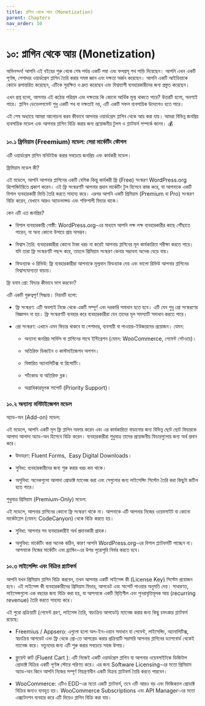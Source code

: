 ```yaml
---
title: প্লাগিন থেকে আয় (Monetization)
parent: Chapters
nav_order: 10
---
```


# ১০: প্লাগিন থেকে আয় (Monetization)


অভিনন্দন! আপনি এই বইয়ের শুরু থেকে শেষ পর্যন্ত একটি লম্বা এবং ফলপ্রসূ পথ পাড়ি দিয়েছেন। আপনি এখন একটি পূর্ণাঙ্গ, পেশাদার ওয়ার্ডপ্রেস প্লাগিন তৈরি করার সমস্ত জ্ঞান এবং দক্ষতা অর্জন করেছেন। আপনি একটি আইডিয়াকে কোডে রূপান্তরিত করেছেন, এটিকে সুরক্ষিত ও দ্রুত করেছেন এবং বিশ্বব্যাপী ব্যবহারকারীদের জন্য প্রস্তুত করেছেন।

এখন প্রশ্ন হলো, আপনার এই কঠোর পরিশ্রম এবং দক্ষতার কি কোনো আর্থিক মূল্য থাকতে পারে? উত্তরটি হলো, অবশ্যই পারে। প্লাগিন ডেভেলপমেন্ট শুধু একটি শখ বা দক্ষতাই নয়, এটি একটি সফল ব্যবসায়িক উদ্যোগও হতে পারে।

এই শেষ অধ্যায়ে আমরা আলোচনা করব কীভাবে আপনার ওয়ার্ডপ্রেস প্লাগিন থেকে আয় করা যায়। আমরা বিভিন্ন জনপ্রিয় ব্যবসায়িক মডেল এবং আপনার প্লাগিন বিক্রি করার জন্য প্রয়োজনীয় টুলস ও প্ল্যাটফর্ম সম্পর্কে জানব। 💰

### **১০.১ ফ্রিমিয়াম (Freemium) মডেল: সেরা মার্কেটিং কৌশল**

এটি ওয়ার্ডপ্রেস প্লাগিন মনিটাইজ করার সবচেয়ে জনপ্রিয় এবং কার্যকরী মডেল।

ফ্রিমিয়াম মডেল কী?

এই মডেলে, আপনি আপনার প্লাগিনের একটি বেসিক কিন্তু কার্যকরী ফ্রি (Free) সংস্করণ WordPress.org রিপোজিটরিতে প্রকাশ করেন। এই ফ্রি সংস্করণটি আপনার প্রধান মার্কেটিং টুল হিসেবে কাজ করে, যা আপনাকে একটি বিশাল ব্যবহারকারী ভিত্তি তৈরি করতে সাহায্য করে। এরপর আপনি একটি প্রিমিয়াম (Premium বা Pro) সংস্করণ বিক্রি করেন, যেখানে আরও অ্যাডভান্সড এবং শক্তিশালী ফিচার থাকে।

কেন এটি এত জনপ্রিয়?

*   বিশাল ব্যবহারকারী গোষ্ঠী: WordPress.org-এর মাধ্যমে আপনি লক্ষ লক্ষ ব্যবহারকারীর কাছে পৌঁছাতে পারেন, যা অন্য কোনো উপায়ে প্রায় অসম্ভব।

*   বিশ্বাস তৈরি: ব্যবহারকারীরা কোনো টাকা খরচ না করেই আপনার প্লাগিনের মূল কার্যকারিতা পরীক্ষা করতে পারে। যদি তারা ফ্রি সংস্করণটি পছন্দ করে, তাহলে প্রিমিয়াম সংস্করণ কেনার সম্ভাবনা অনেক বেড়ে যায়।

*   ফিডব্যাক ও রিভিউ: ফ্রি ব্যবহারকারীরা আপনাকে মূল্যবান ফিডব্যাক দেয় এবং ভালো রিভিউ আপনার প্লাগিনের বিশ্বাসযোগ্যতা বাড়ায়।


ফ্রি বনাম প্রো: ফিচার কীভাবে ভাগ করবেন?

এটি একটি গুরুত্বপূর্ণ সিদ্ধান্ত। নিয়মটি হলো:

*   ফ্রি সংস্করণ: এটি অবশ্যই নিজে থেকে একটি সম্পূর্ণ এবং দরকারি সমাধান হতে হবে। এটি যেন শুধু প্রো সংস্করণের বিজ্ঞাপন না হয়। ফ্রি সংস্করণটি ব্যবহার করে ব্যবহারকারীরা যেন তাদের মূল সমস্যাটি সমাধান করতে পারে।

*   প্রো সংস্করণ: এখানে এমন ফিচার থাকবে যা পেশাদার, ব্যবসায়ী বা পাওয়ার-ইউজারদের প্রয়োজন। যেমন:

    *   অন্যান্য জনপ্রিয় সার্ভিস বা প্লাগিনের সাথে ইন্টিগ্রেশন (যেমন: WooCommerce, পেমেন্ট গেটওয়ে)।

    *   অতিরিক্ত ডিজাইন ও কাস্টমাইজেশন অপশন।

    *   বিস্তারিত অ্যানালিটিক্স বা রিপোর্টিং।

    *   শর্টকোড বা অতিরিক্ত ব্লক।

    *   অগ্রাধিকারমূলক সাপোর্ট (Priority Support)।


### **১০.২ অন্যান্য মনিটাইজেশন মডেল**

অ্যাড-অন (Add-on) মডেল:

এই মডেলে, আপনি একটি মূল ফ্রি প্লাগিন অফার করেন এবং এর কার্যকারিতা বাড়ানোর জন্য বিভিন্ন ছোট ছোট ফিচারকে আলাদা আলাদা অ্যাড-অন হিসেবে বিক্রি করেন। ব্যবহারকারীরা শুধুমাত্র তাদের প্রয়োজনীয় ফিচারগুলোর জন্য অর্থ প্রদান করে।

*   উদাহরণ: Fluent Forms,  Easy Digital Downloads।

*   সুবিধা: ব্যবহারকারীদের জন্য শুরু করার খরচ কম থাকে।

*   অসুবিধা: অনেকগুলো আলাদা প্রোডাক্ট ম্যানেজ করা এবং সেগুলোর জন্য লাইসেন্সিং সিস্টেম তৈরি করা কিছুটা জটিল হতে পারে।


শুধুমাত্র প্রিমিয়াম (Premium-Only) মডেল:

এই মডেলে, আপনার প্লাগিনের কোনো ফ্রি সংস্করণ থাকে না। আপনাকে এটি আপনার নিজের ওয়েবসাইট বা কোনো মার্কেটপ্লেস (যেমন: CodeCanyon) থেকে বিক্রি করতে হয়।

*   সুবিধা: আপনার সব ব্যবহারকারীই অর্থ প্রদানকারী গ্রাহক।

*   অসুবিধা: মার্কেটিং করা অনেক কঠিন, কারণ আপনি WordPress.org-এর বিশাল প্ল্যাটফর্মটি পাচ্ছেন না। আপনাকে নিজের মার্কেটিং এবং ব্র্যান্ডিং-এর উপর পুরোপুরি নির্ভর করতে হবে।


### ১০.৩ লাইসেন্সিং এবং বিক্রির প্ল্যাটফর্ম

আপনি যখন প্রিমিয়াম প্লাগিন বিক্রি করবেন, তখন আপনার একটি লাইসেন্স কী (License Key) সিস্টেম প্রয়োজন হবে। এই লাইসেন্স কী ব্যবহারকারীদের প্রিমিয়াম ফিচার, আপডেট এবং সাপোর্ট পাওয়ার অনুমতি দেয়। সাধারণত, লাইসেন্সগুলো এক বছরের জন্য বিক্রি করা হয়, যা আপনাকে একটি স্থিতিশীল এবং পুনরাবৃত্তিমূলক আয় (recurring revenue) তৈরি করতে সাহায্য করে।

এই পুরো প্রক্রিয়াটি (পেমেন্ট গ্রহণ, লাইসেন্স তৈরি, স্বয়ংক্রিয় আপডেট) ম্যানেজ করার জন্য কিছু চমৎকার প্ল্যাটফর্ম রয়েছে:

*   Freemius / Appsero: এগুলো হলো অল-ইন-ওয়ান সমাধান যা পেমেন্ট, লাইসেন্সিং, অ্যানালিটিক্স, স্বয়ংক্রিয় আপডেট এবং ফ্রি থেকে প্রো-তে আপগ্রেড করার প্রক্রিয়াটি সরাসরি আপনার প্লাগিনের ড্যাশবোর্ড থেকেই ম্যানেজ করে। নতুনদের জন্য এটি শুরু করার সবচেয়ে সহজ উপায়।

*   ফ্লুয়েন্ট কার্ট (Fluent Cart ): এটি নিজেই একটি ওয়ার্ডপ্রেস প্লাগিন যা আপনার ওয়েবসাইটকে ডিজিটাল প্রোডাক্ট বিক্রির একটি পূর্ণাঙ্গ স্টোরে পরিণত করে। এর জন্য Software Licensing-এর মতো প্রিমিয়াম অ্যাড-অন কিনে আপনি নিজের সম্পূর্ণ নিয়ন্ত্রণাধীন একটি বিক্রয় প্ল্যাটফর্ম তৈরি করতে পারবেন।

*   WooCommerce: এটিও EDD-এর মতো একটি প্ল্যাটফর্ম, তবে এটি আরও বড় এবং ফিজিক্যাল প্রোডাক্ট বিক্রির জন্যও ব্যবহৃত হয়। WooCommerce Subscriptions এবং API Manager-এর মতো এক্সটেনশন ব্যবহার করে এটি দিয়েও প্লাগিন বিক্রি করা যায়।

